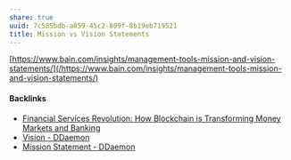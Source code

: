 ```yaml
---
share: true
uuid: 7c585bdb-a859-45c2-809f-8b19eb719521
title: Mission vs Vision Statements
---
```

[https://www.bain.com/insights/management-tools-mission-and-vision-statements/](/https://www.bain.com/insights/management-tools-mission-and-vision-statements/)




#### Backlinks

* [Financial Services Revolution: How Blockchain is Transforming Money  Markets  and Banking](/5eabb4fb-9967-41e2-af19-cb812e1d9453)
* [Vision - DDaemon](/d6c7b9d4-1ce5-4661-9040-28be18e457ca)
* [Mission Statement - DDaemon](/49651cdb-2917-4c0e-b237-0ef9db099384)